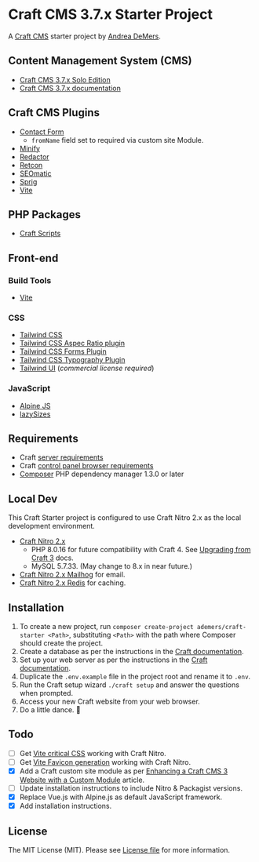 # Craft CMS 3.7.x Starter Project

A [Craft CMS](https://craftcms.com/) starter project by [Andrea DeMers](https://andreademers.com).

## Content Management System (CMS)

-   [Craft CMS 3.7.x Solo Edition](https://craftcms.com/)
-   [Craft CMS 3.7.x documentation](https://docs.craftcms.com/v3/)

## Craft CMS Plugins

-   [Contact Form](https://plugins.craftcms.com/contact-form)
    -   `fromName` field set to required via custom site Module.
-   [Minify](https://plugins.craftcms.com/minify)
-   [Redactor](https://plugins.craftcms.com/redactor)
-   [Retcon](https://plugins.craftcms.com/retcon)
-   [SEOmatic](https://plugins.craftcms.com/seomatic)
-   [Sprig](https://plugins.craftcms.com/sprig)
-   [Vite](https://plugins.craftcms.com/vite)

## PHP Packages

-   [Craft Scripts](https://packagist.org/packages/nystudio107/craft-scripts)

## Front-end

### Build Tools

-   [Vite](https://vitejs.dev)

### CSS

-   [Tailwind CSS](https://tailwindcss.com/)
-   [Tailwind CSS Aspec Ratio plugin](https://github.com/tailwindlabs/tailwindcss-aspect-ratio)
-   [Tailwind CSS Forms Plugin](https://github.com/tailwindlabs/tailwindcss-forms)
-   [Tailwind CSS Typography Plugin](https://github.com/tailwindlabs/tailwindcss-typography)
-   [Tailwind UI](https://tailwindui.com/) (_commercial license required_)

### JavaScript

-   [Alpine JS](https://github.com/alpinejs/alpine)
-   [lazySizes](https://afarkas.github.io/lazysizes/index.html)

## Requirements

-   Craft [server requirements](https://docs.craftcms.com/v3/requirements.html)
-   Craft [control panel browser requirements](https://docs.craftcms.com/v3/requirements.html#control-panel-browser-requirements)
-   [Composer](https://getcomposer.org/) PHP dependency manager 1.3.0 or later

## Local Dev

This Craft Starter project is configured to use Craft Nitro 2.x as the local development environment.

-   [Craft Nitro 2.x](https://craftcms.com/docs/nitro/2.x/)
    -   PHP 8.0.16 for future compatibility with Craft 4. See [Upgrading from Craft 3](https://craftcms.com/docs/4.x/upgrade.html) docs.
    -   MySQL 5.7.33. (May change to 8.x in near future.)
-   [Craft Nitro 2.x Mailhog](https://craftcms.com/docs/nitro/2.x/services/mailhog.html) for email.
-   [Craft Nitro 2.x Redis](https://craftcms.com/docs/nitro/2.x/services/redis.html) for caching.

## Installation

1. To create a new project, run `composer create-project ademers/craft-starter <Path>`, substituting `<Path>` with the path where Composer should create the project.
2. Create a database as per the instructions in the [Craft documentation](https://docs.craftcms.com/v3/installation.html#step-4-create-a-database).
3. Set up your web server as per the instructions in the [Craft documentation](https://docs.craftcms.com/v3/installation.html#step-5-set-up-the-web-server).
4. Duplicate the `.env.example` file in the project root and rename it to `.env`.
5. Run the Craft setup wizard `./craft setup` and answer the questions when prompted.
6. Access your new Craft website from your web browser.
7. Do a little dance. :dancer:

## Todo

-   [ ] Get [Vite critical CSS](https://github.com/nystudio107/rollup-plugin-critical) working with Craft Nitro.
-   [ ] Get [Vite Favicon generation](https://github.com/khalwat/vite-plugin-favicon) working with Craft Nitro.
-   [x] Add a Craft custom site module as per [Enhancing a Craft CMS 3 Website with a Custom Module](https://nystudio107.com/blog/enhancing-a-craft-cms-3-website-with-a-custom-module) article.
-   [ ] Update installation instructions to include Nitro & Packagist versions.
-   [x] Replace Vue.js with Alpine.js as default JavaScript framework.
-   [x] Add installation instructions.

## License

The MIT License (MIT). Please see [License file](https://github.com/ademers/craft-starter/blob/develop/LICENSE.md) for more information.

